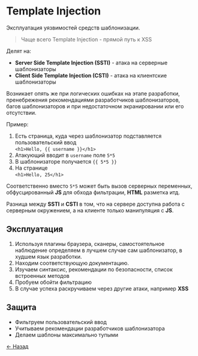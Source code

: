 # Template Injection

Эксплуатация уязвимостей средств шаблонизации.  

> Чаще всего Template Injection - прямой путь к XSS

Делят на:

* **Server Side Template Injection (SSTI)** - атака на серверные шаблонизаторы
* **Client Side Template Injection (CSTI)** - атака на клиентские шаблонизаторы

Возникает опять же при логических ошибках на этапе разработки, пренебрежения рекомендациями разработчиков шаблонизаторов, багов шаблонизаторов и при недостаточном экранировании или его отсутствии.  

Пример: 

1. Есть страница, куда через шаблонизатор подставляется пользовательский ввод  
`<h1>Hello, {{ username }}</h1>`
2. Атакующий вводит в `username` поле `5*5`
3. В шаблонизаторе получается `{{ 5*5 }}`
4. На странице  
`<h1>Hello, 25</h1>`

Соответственно вместо `5*5` может быть вызов серверных переменных, обфусцированный **JS** для обхода фильтрации, **HTML** разметка итд.

Разница между **SSTI** и **CSTI** в том, что на сервере доступна работа с серверным окружением, а на клиенте только манипуляция с **JS**.  

## Эксплуатация

1. Используя плагины браузера, сканеры, самостоятельное наблюдение определяем в лучшем случае сам шаблонизатор, в худшем язык разработки.  
2. Находим соответствующую документацию.
3. Изучаем синтаксис, рекомендации по безопасности, список встроенных методов
4. Пробуем обойти фильтрацию
5. В случае успеха раскручиваем через другие атаки, например **XSS**

## Защита

* Фильтруем пользовательский ввод
* Учитываем рекомендации разработчиков шаблонизатора
* Делаем шаблоны максимально тупыми

[← Назад](../README.md)
